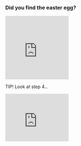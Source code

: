 ### Did you find the easter egg?

<iframe src="https://giphy.com/embed/JoqezKViyMjkahOzD8" width="200" height="200" frameBorder="0" class="giphy-embed" allowFullScreen></iframe>

TIP! Look at step 4...

<iframe src="https://giphy.com/embed/3ohs4dsfwr3J53qrS0" width="200" frameBorder="0" class="giphy-embed" allowFullScreen></iframe>
